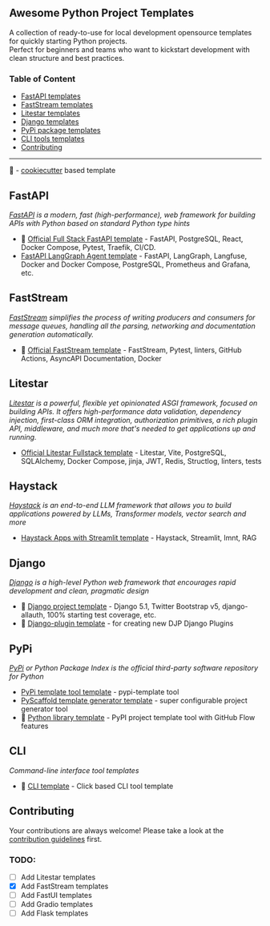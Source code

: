 ## Awesome Python Project Templates 

A collection of ready-to-use for local development opensource templates for quickly starting Python projects.  
Perfect for beginners and teams who want to kickstart development with clean structure and best practices.

### Table of Content

- [FastAPI templates](#fastapi)
- [FastStream templates](#faststream)
- [Litestar templates](#litestar)
- [Django templates](#django)
- [PyPi package templates](#pypi)
- [CLI tools templates](#cli)
- [Contributing](#contributing)

---
:cookie: - [cookiecutter](https://cookiecutter.readthedocs.io/en/stable/README.html) based template

## FastAPI

*[FastAPI](https://github.com/fastapi/fastapi) is a modern, fast (high-performance), web framework for building APIs with Python based on standard Python type
hints*

- :cookie: [Official Full Stack FastAPI template](https://github.com/tiangolo/full-stack-fastapi-postgresql) - FastAPI, PostgreSQL, React,
  Docker Compose, Pytest, Traefik, CI/CD.
- [FastAPI LangGraph Agent template](https://github.com/wassim249/fastapi-langgraph-agent-production-ready-template) - FastAPI,
  LangGraph, Langfuse, Docker and Docker Compose, PostgreSQL, Prometheus and Grafana, etc.

## FastStream
*[FastStream](https://github.com/ag2ai/faststream) simplifies the process of writing producers and consumers for message queues, handling all the parsing, networking and documentation generation automatically.*
- :cookie: [Official FastStream template](https://github.com/ag2ai/cookiecutter-faststream) - FastStream, Pytest, linters, GitHub Actions, AsyncAPI Documentation, Docker

## Litestar
*[Litestar](https://github.com/litestar-org/litestar) is a powerful, flexible yet opinionated ASGI framework, focused on building APIs. It offers high-performance data validation, dependency injection, first-class ORM integration, authorization primitives, a rich plugin API, middleware, and much more that's needed to get applications up and running.*
- [Official Litestar Fullstack template](https://github.com/litestar-org/litestar-fullstack) - Litestar, Vite, PostgreSQL, SQLAlchemy, Docker Compose, jinja, JWT, Redis, Structlog, linters, tests

## Haystack
*[Haystack](https://github.com/deepset-ai/haystack) is an end-to-end LLM framework that allows you to build applications powered by LLMs, Transformer models,
vector search and more*

- [Haystack Apps with Streamlit template](https://github.com/deepset-ai/haystack-streamlit-app?tab=readme-ov-file#installation-and-running) -
  Haystack, Streamlit, lmnt, RAG

## Django

*[Django](https://github.com/django/django) is a high-level Python web framework that encourages rapid development and clean, pragmatic design*

- :cookie: [Django project template](https://github.com/cookiecutter/cookiecutter-django) - Django 5.1, Twitter Bootstrap v5,
  django-allauth, 100% starting test coverage, etc.
- :cookie: [Django-plugin template](https://github.com/simonw/django-plugin) - for creating new DJP Django Plugins

## PyPi

*[PyPi](https://pypi.org/) or Python Package Index is the official third-party software repository for Python*

- [PyPi template tool template](https://github.com/christophevg/pypi-template) - pypi-template tool
- [PyScaffold template generator template](https://github.com/pyscaffold/pyscaffold) - super configurable project generator tool
- :cookie: [Python library template](https://github.com/simonw/python-lib) - PyPI project template tool with GitHub Flow features

## CLI

*Command-line interface tool templates*

- :cookie: [CLI template](https://github.com/simonw/click-app) - Click based CLI tool template

## Contributing

Your contributions are always welcome! Please take a look at the [contribution guidelines](CONTRIBUTING.md) first.

### TODO:
  - [ ] Add Litestar templates
  - [x] Add FastStream templates
  - [ ] Add FastUI templates
  - [ ] Add Gradio templates
  - [ ] Add Flask templates
